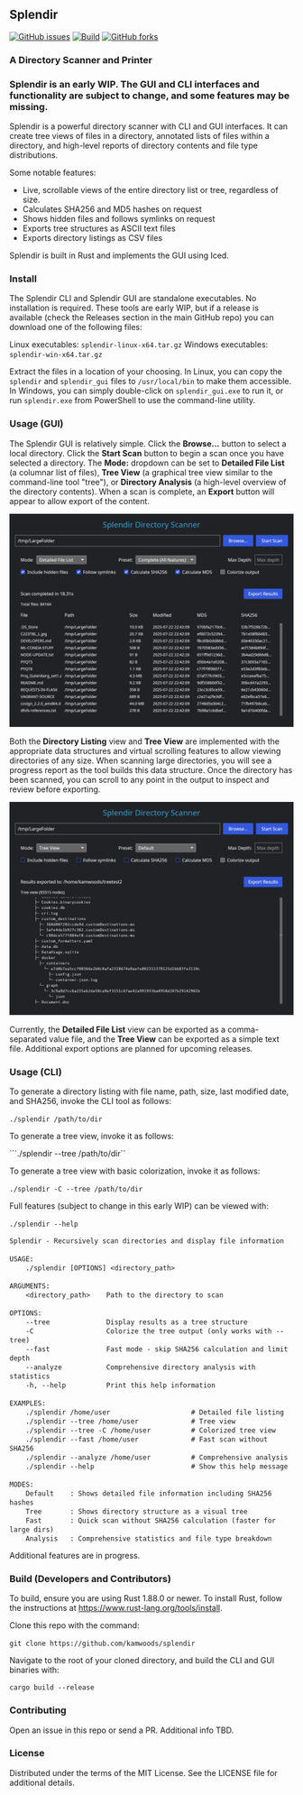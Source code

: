 ## Splendir 

[![GitHub issues](https://img.shields.io/github/issues/kamwoods/splendir.svg)](https://github.com/kamwoods/splendir/issues)
[![Build](https://github.com/kamwoods/splendir/actions/workflows/rust.yml/badge.svg)](https://github.com/kamwoods/splendir/actions/workflows/rust.yml)
[![GitHub forks](https://img.shields.io/github/forks/kamwoods/splendir.svg)](https://github.com/kamwoods/splendir/network)

### A Directory Scanner and Printer

### Splendir is an early WIP. The GUI and CLI interfaces and functionality are subject to change, and some features may be missing.

Splendir is a powerful directory scanner with CLI and GUI interfaces. It can create tree views of files in a directory, annotated lists of files within a directory, and high-level reports of directory contents and file type distributions.

Some notable features:
- Live, scrollable views of the entire directory list or tree, regardless of size.
- Calculates SHA256 and MD5 hashes on request
- Shows hidden files and follows symlinks on request
- Exports tree structures as ASCII text files
- Exports directory listings as CSV files

Splendir is built in Rust and implements the GUI using Iced.

### Install

The Splendir CLI and Splendir GUI are standalone executables. No installation is required. These tools are early WIP, but if a release is available (check the Releases section in the main GitHub repo) you can download one of the following files:

Linux executables: ```splendir-linux-x64.tar.gz```
Windows executables: ```splendir-win-x64.tar.gz```

Extract the files in a location of your choosing. In Linux, you can copy the ```splendir``` and ```splendir_gui``` files to ```/usr/local/bin``` to make them accessible. In Windows, you can simply double-click on ```splendir_gui.exe``` to run it, or run ```splendir.exe``` from PowerShell to use the command-line utility.

### Usage (GUI)

The Splendir GUI is relatively simple. Click the **Browse...** button to select a local directory. Click the **Start Scan** button to begin a scan once you have selected a directory. The **Mode:** dropdown can be set to **Detailed File List** (a columnar list of files), **Tree View** (a graphical tree view similar to the command-line tool "tree"), or **Directory Analysis** (a high-level overview of the directory contents). When a scan is complete, an **Export** button will appear to allow export of the content.

![Splendir Directory Listing View](assets/sds-dirview.png)

Both the **Directory Listing** view and **Tree View** are implemented with the appropriate data structures and virtual scrolling features to allow viewing directories of any size. When scanning large directories, you will see a progress report as the tool builds this data structure. Once the directory has been scanned, you can scroll to any point in the output to inspect and review before exporting.

![Splendir Tree Listing View](assets/sds-treeview.png)

Currently, the **Detailed File List** view can be exported as a comma-separated value file, and the **Tree View** can be exported as a simple text file. Additional export options are planned for upcoming releases.

### Usage (CLI)

To generate a directory listing with file name, path, size, last modified date, and SHA256, invoke the CLI tool as follows:

```./splendir /path/to/dir```

To generate a tree view, invoke it as follows:

```./splendir --tree /path/to/dir``

To generate a tree view with basic colorization, invoke it as follows:

```./splendir -C --tree /path/to/dir```

Full features (subject to change in this early WIP) can be viewed with:

```./splendir --help```

```shell
Splendir - Recursively scan directories and display file information

USAGE:
    ./splendir [OPTIONS] <directory_path>

ARGUMENTS:
    <directory_path>    Path to the directory to scan

OPTIONS:
    --tree              Display results as a tree structure
    -C                  Colorize the tree output (only works with --tree)
    --fast              Fast mode - skip SHA256 calculation and limit depth
    --analyze           Comprehensive directory analysis with statistics
    -h, --help          Print this help information

EXAMPLES:
    ./splendir /home/user                    # Detailed file listing
    ./splendir --tree /home/user             # Tree view
    ./splendir --tree -C /home/user          # Colorized tree view
    ./splendir --fast /home/user             # Fast scan without SHA256
    ./splendir --analyze /home/user          # Comprehensive analysis
    ./splendir --help                        # Show this help message

MODES:
    Default    : Shows detailed file information including SHA256 hashes
    Tree       : Shows directory structure as a visual tree
    Fast       : Quick scan without SHA256 calculation (faster for large dirs)
    Analysis   : Comprehensive statistics and file type breakdown
```

Additional features are in progress.

### Build (Developers and Contributors)

To build, ensure you are using Rust 1.88.0 or newer. To install Rust, follow the instructions at https://www.rust-lang.org/tools/install.

Clone this repo with the command:

```git clone https://github.com/kamwoods/splendir```

Navigate to the root of your cloned directory, and build the CLI and GUI binaries with:

```shell
cargo build --release
```

### Contributing

Open an issue in this repo or send a PR. Additional info TBD.

### License

Distributed under the terms of the MIT License. See the LICENSE file for additional details.
